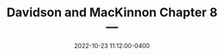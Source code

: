 ---
layout: post
title: Davidson and MacKinnon Chapter 8&mdash;
date: 2022-10-23 11:12:00-0400
description: The eighth chapter of Econometric Theory and Methods
tags: note econometics
categories: 
---